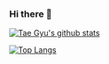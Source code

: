 ### Hi there 👋


[![Tae Gyu's github stats](https://github-readme-stats.vercel.app/api?username=TaegyuHan&theme=dark&show_icons=true&include_all_commits=true&count_private=true)](https://github.com/anuraghazra/github-readme-stats)

[![Top Langs](https://github-readme-stats.vercel.app/api/top-langs/?username=anuraghazra&hide=jupyterNotebook)](https://github.com/anuraghazra/github-readme-stats)


